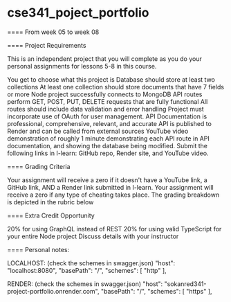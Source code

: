 # cse341_poject_portfolio

====
From week 05 to week 08

====
Project Requirements

This is an independent project that you will complete
as you do your personal assignments for lessons 5-8 in this course.

You get to choose what this project is
Database should store at least two collections
At least one collection should store documents that have 7 fields or more
Node project successfully connects to MongoDB
API routes perform GET, POST, PUT, DELETE requests that are fully functional
All routes should include data validation and error handling
Project must incorporate use of OAuth for user management.
API Documentation is professional, comprehensive, relevant, and accurate
API is published to Render and can be called from external sources
YouTube video demonstration of roughly 1 minute demonstrating each API route in API documentation,
and showing the database being modified.
Submit the following links in I-learn: GitHub repo, Render site, and YouTube video.

====
Grading Criteria

Your assignment will receive a zero if it doesn't have a YouTube link, a GitHub link, AND a Render link submitted in I-learn.
Your assignment will receive a zero if any type of cheating takes place.
The grading breakdown is depicted in the rubric below

==== 
Extra Credit Opportunity

20% for using GraphQL instead of REST
20% for using valid TypeScript for your entire Node project
Discuss details with your instructor

====
Personal notes:

LOCALHOST: (check the schemes in swagger.json) 
"host": "localhost:8080", 
"basePath": "/", "schemes": [ "http" ],

RENDER: (check the schemes in swagger.json) 
"host": "sokanred341-project-portfolio.onrender.com", 
"basePath": "/", "schemes": [ "https" ],
